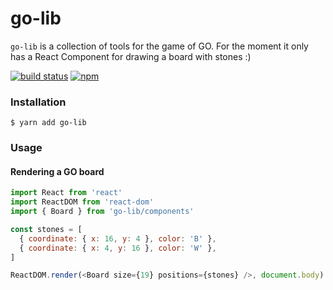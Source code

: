 # go-lib

`go-lib` is a collection of tools for the game of GO.
For the moment it only has a React Component for drawing a board with stones :)

[![build status](https://img.shields.io/travis/beldur/go-lib/master.svg)](https://travis-ci.org/beldur/go-lib)
[![npm](https://img.shields.io/npm/v/go-lib.svg)](https://www.npmjs.com/package/go-lib)

### Installation

```shell
$ yarn add go-lib
```

### Usage

#### Rendering a GO board

```js
import React from 'react'
import ReactDOM from 'react-dom'
import { Board } from 'go-lib/components'

const stones = [
  { coordinate: { x: 16, y: 4 }, color: 'B' },
  { coordinate: { x: 4, y: 16 }, color: 'W' },
]

ReactDOM.render(<Board size={19} positions={stones} />, document.body)
```

